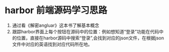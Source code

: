 # harbor 前端源码学习思路

1. 通过看《解密angluar》这本书了解基本概念
2. 跟踪harbor界面上每个按钮在源码中的位置：例如想知道“登录”功能在代码中的位置，直接在harbor源码中搜索“登录”,会找到对应的json文件，在根据json文件中对应的英语找到对应代码所在地。
